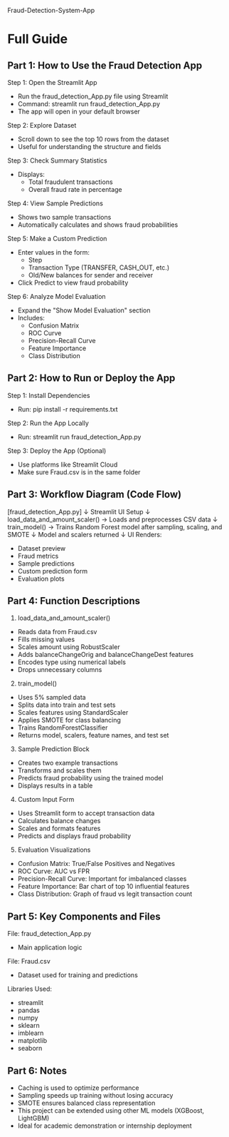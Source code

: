 Fraud-Detection-System-App

Full Guide
================================

Part 1: How to Use the Fraud Detection App
------------------------------------------

Step 1: Open the Streamlit App
- Run the fraud_detection_App.py file using Streamlit
- Command: streamlit run fraud_detection_App.py
- The app will open in your default browser

Step 2: Explore Dataset
- Scroll down to see the top 10 rows from the dataset
- Useful for understanding the structure and fields

Step 3: Check Summary Statistics
- Displays:
  - Total fraudulent transactions
  - Overall fraud rate in percentage

Step 4: View Sample Predictions
- Shows two sample transactions
- Automatically calculates and shows fraud probabilities

Step 5: Make a Custom Prediction
- Enter values in the form:
  - Step
  - Transaction Type (TRANSFER, CASH_OUT, etc.)
  - Old/New balances for sender and receiver
- Click Predict to view fraud probability

Step 6: Analyze Model Evaluation
- Expand the "Show Model Evaluation" section
- Includes:
  - Confusion Matrix
  - ROC Curve
  - Precision-Recall Curve
  - Feature Importance
  - Class Distribution

Part 2: How to Run or Deploy the App
------------------------------------

Step 1: Install Dependencies
- Run: pip install -r requirements.txt

Step 2: Run the App Locally
- Run: streamlit run fraud_detection_App.py

Step 3: Deploy the App (Optional)
- Use platforms like Streamlit Cloud
- Make sure Fraud.csv is in the same folder

Part 3: Workflow Diagram (Code Flow)
------------------------------------

[fraud_detection_App.py]
↓
Streamlit UI Setup
↓
load_data_and_amount_scaler() → Loads and preprocesses CSV data
↓
train_model() → Trains Random Forest model after sampling, scaling, and SMOTE
↓
Model and scalers returned
↓
UI Renders:
  - Dataset preview
  - Fraud metrics
  - Sample predictions
  - Custom prediction form
  - Evaluation plots

Part 4: Function Descriptions
-----------------------------

1. load_data_and_amount_scaler()
- Reads data from Fraud.csv
- Fills missing values
- Scales amount using RobustScaler
- Adds balanceChangeOrig and balanceChangeDest features
- Encodes type using numerical labels
- Drops unnecessary columns

2. train_model()
- Uses 5% sampled data
- Splits data into train and test sets
- Scales features using StandardScaler
- Applies SMOTE for class balancing
- Trains RandomForestClassifier
- Returns model, scalers, feature names, and test set

3. Sample Prediction Block
- Creates two example transactions
- Transforms and scales them
- Predicts fraud probability using the trained model
- Displays results in a table

4. Custom Input Form
- Uses Streamlit form to accept transaction data
- Calculates balance changes
- Scales and formats features
- Predicts and displays fraud probability

5. Evaluation Visualizations
- Confusion Matrix: True/False Positives and Negatives
- ROC Curve: AUC vs FPR
- Precision-Recall Curve: Important for imbalanced classes
- Feature Importance: Bar chart of top 10 influential features
- Class Distribution: Graph of fraud vs legit transaction count

Part 5: Key Components and Files
--------------------------------

File: fraud_detection_App.py
- Main application logic

File: Fraud.csv
- Dataset used for training and predictions

Libraries Used:
- streamlit
- pandas
- numpy
- sklearn
- imblearn
- matplotlib
- seaborn

Part 6: Notes
-------------

- Caching is used to optimize performance
- Sampling speeds up training without losing accuracy
- SMOTE ensures balanced class representation
- This project can be extended using other ML models (XGBoost, LightGBM)
- Ideal for academic demonstration or internship deployment
